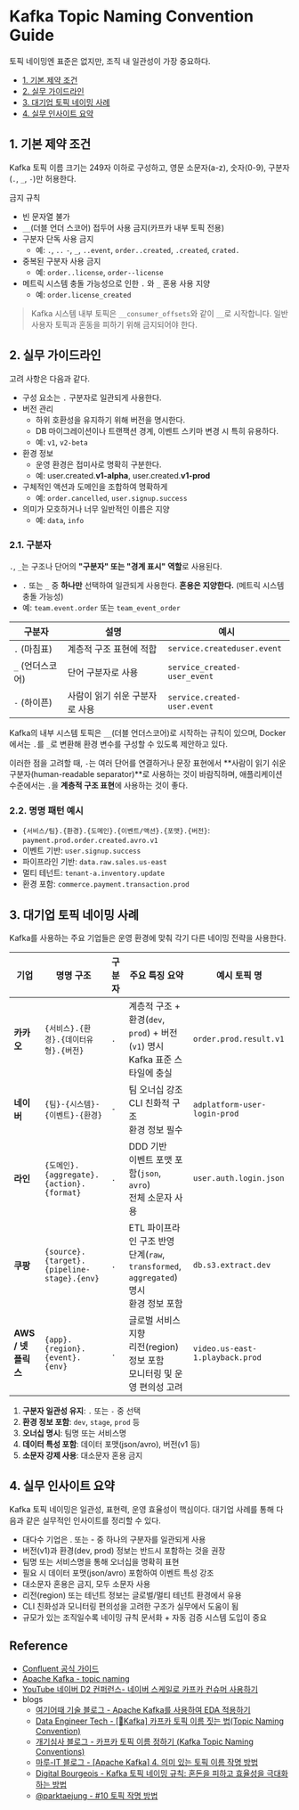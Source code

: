 # Kafka Topic Naming Convention Guide

토픽 네이밍엔 표준은 없지만, 조직 내 일관성이 가장 중요하다.

- [1. 기본 제약 조건](#1-기본-제약-조건)
- [2. 실무 가이드라인](#2-실무-가이드라인)
- [3. 대기업 토픽 네이밍 사례](#3-대기업-토픽-네이밍-사례)
- [4. 실무 인사이트 요약](#4-실무-인사이트-요약)

## 1. 기본 제약 조건

Kafka 토픽 이름 크기는 249자 이하로 구성하고, 영문 소문자(a-z), 숫자(0-9), 구분자(`.`, `_`, `-`)만 허용한다.

금지 규칙

- 빈 문자열 불가
- `__`(더블 언더 스코어) 접두어 사용 금지(카프카 내부 토픽 전용)
- 구분자 단독 사용 금지
    - 예: `.`, `..` `-`, `_`, `..event`, `order..created`, `.created`, `crated.`
- 중복된 구분자 사용 금지
    - 예: `order..license`, `order--license`
- 메트릭 시스템 충돌 가능성으로 인한 `.` 와 `_` 혼용 사용 지양
    - 예: `order.license_created`

> Kafka 시스템 내부 토픽은 `__consumer_offsets`와 같이 `__`로 시작합니다. 일반 사용자 토픽과 혼동을 피하기 위해 금지되어야 한다.

## 2. 실무 가이드라인

고려 사항은 다음과 같다.

- 구성 요소는 `.`  구분자로 일관되게 사용한다.
- 버전 관리
    - 하위 호환성을 유지하기 위해 버전을 명시한다.
    - DB 마이그레이션이나 트랜잭션 경계, 이벤트 스키마 변경 시 특히 유용하다.
    - 예: `v1`, `v2-beta`
- 환경 정보
    - 운영 환경은 접미사로 명확히 구분한다.
    - 예: user.created.**v1-alpha**, user.created.**v1-prod**
- 구체적인 액션과 도메인을 조합하여 명확하게
    - 예: `order.cancelled`, `user.signup.success`
- 의미가 모호하거나 너무 일반적인 이름은 지양
    - 예: `data`, `info`

### 2.1. 구분자

`.`, `_`는 구조나 단어의 **"구분자" 또는 "경계 표시" 역할**로 사용된다.

- `.` 또는 `_` 중 **하나만** 선택하여 일관되게 사용한다. **혼용은 지양한다.** (메트릭 시스템 충돌 가능성)
- 예: `team.event.order` 또는 `team_event_order`

| 구분자         | 설명                | 예시                           |
|-------------|-------------------|------------------------------|
| `.` (마침표)   | 계층적 구조 표현에 적합     | `service.createduser.event`  |
| `_` (언더스코어) | 단어 구분자로 사용        | `service_created-user_event` |
| `-` (하이픈)   | 사람이 읽기 쉬운 구분자로 사용 | `service.created-user.event` |

Kafka의 내부 시스템 토픽은 `__`(더블 언더스코어)로 시작하는 규칙이 있으며, Docker에서는 `.`를 `_`로 변환해 환경 변수를 구성할 수 있도록 제안하고 있다.

이러한 점을 고려할 때, `-`는 여러 단어를 연결하거나 문장 표현에서 **사람이 읽기 쉬운 구분자(human-readable separator)**로 사용하는 것이 바람직하며, 애플리케이션 수준에서는 `.`을 **계층적 구조 표현**에 사용하는 것이 좋다.

### 2.2. 명명 패턴 예시

- `{서비스/팀}.{환경}.{도메인}.{이벤트/액션}.{포맷}.{버전}`: `payment.prod.order.created.avro.v1`
- 이벤트 기반: `user.signup.success`
- 파이프라인 기반: `data.raw.sales.us-east`
- 멀티 테넌트: `tenant-a.inventory.update`
- 환경 포함: `commerce.payment.transaction.prod`

## 3. 대기업 토픽 네이밍 사례

Kafka를 사용하는 주요 기업들은 운영 환경에 맞춰 각기 다른 네이밍 전략을 사용한다.

| 기업             | 명명 구조                                      | 구분자 | 주요 특징 요약                                                                   | 예시 토픽 명                         |
|----------------|--------------------------------------------|-----|----------------------------------------------------------------------------|---------------------------------|
| **카카오**        | `{서비스}.{환경}.{데이터유형}.{버전}`                  | `.` | 계층적 구조 + 환경(`dev`, `prod`) + 버전(`v1`) 명시<br/>Kafka 표준 스타일에 충실              | `order.prod.result.v1`          |
| **네이버**        | `{팀}-{시스템}-{이벤트}-{환경}`                     | `-` | 팀 오너십 강조<br/>CLI 친화적 구조<br/>환경 정보 필수                                       | `adplatform-user-login-prod`    |
| **라인**         | `{도메인}.{aggregate}.{action}.{format}`      | `.` | DDD 기반<br/>이벤트 포맷 포함(`json`, `avro`)<br/>전체 소문자 사용                         | `user.auth.login.json`          |
| **쿠팡**         | `{source}.{target}.{pipeline-stage}.{env}` | `.` | ETL 파이프라인 구조 반영<br/>단계(`raw`, `transformed`, `aggregated`) 명시<br/>환경 정보 포함 | `db.s3.extract.dev`             |
| **AWS / 넷플릭스** | `{app}.{region}.{event}.{env}`             | `.` | 글로벌 서비스 지향<br/>리전(region) 정보 포함<br/>모니터링 및 운영 편의성 고려                       | `video.us-east-1.playback.prod` |

1. **구분자 일관성 유지**: `.` 또는 `-` 중 선택
2. **환경 정보 포함**: `dev`, `stage`, `prod` 등
3. **오너십 명시**: 팀명 또는 서비스명
4. **데이터 특성 포함**: 데이터 포맷(json/avro), 버전(v1 등)
5. **소문자 강제 사용**: 대소문자 혼용 금지

## 4. 실무 인사이트 요약

Kafka 토픽 네이밍은 일관성, 표현력, 운영 효율성이 핵심이다.
대기업 사례를 통해 다음과 같은 실무적인 인사이트를 정리할 수 있다.

- 대다수 기업은 . 또는 - 중 하나의 구분자를 일관되게 사용
- 버전(v1)과 환경(dev, prod) 정보는 반드시 포함하는 것을 권장
- 팀명 또는 서비스명을 통해 오너십을 명확히 표현
- 필요 시 데이터 포맷(json/avro) 포함하여 이벤트 특성 강조
- 대소문자 혼용은 금지, 모두 소문자 사용
- 리전(region) 또는 테넌트 정보는 글로벌/멀티 테넌트 환경에서 유용
- CLI 친화성과 모니터링 편의성을 고려한 구조가 실무에서 도움이 됨
- 규모가 있는 조직일수록 네이밍 규칙 문서화 + 자동 검증 시스템 도입이 중요

## Reference

- [Confluent 공식 가이드](https://www.confluent.io/learn/kafka-topic-naming-convention/)
- [Apache Kafka - topic naming](https://kafka.apache.org/documentation/#multitenancy-topic-naming)
- [YouTube 네이버 D2 컨퍼런스- 네이버 스케일로 카프카 컨슈머 사용하기](https://www.youtube.com/watch?v=OxMdru93E6k)
- blogs
    - [여기어때 기술 블로그 - Apache Kafka를 사용하여 EDA 적용하기](https://techblog.gccompany.co.kr/apache-kafka%EB%A5%BC-%EC%82%AC%EC%9A%A9%ED%95%98%EC%97%AC-eda-%EC%A0%81%EC%9A%A9%ED%95%98%EA%B8%B0-bf263c79efd0)
    - [Data Engineer Tech - [🧙Kafka] 카프카 토픽 이름 짓는 법(Topic Naming Convention)](https://data-engineer-tech.tistory.com/36)
    - [개기심사 블로그 - 카프카 토픽 이름 정하기 (Kafka Topic Naming Conventions)](https://devfoxstar.github.io/middleware/kafka-topic-naming/)
    - [마루-IT 블로그 - [Apache Kafka] 4. 의미 있는 토픽 이름 작명 방법](https://maru-itdeveloper.tistory.com/36)
    - [Digital Bourgeois - Kafka 토픽 네이밍 규칙: 혼돈을 피하고 효율성을 극대화하는 방법](https://digitalbourgeois.tistory.com/269)
    - [@parktaejung - #10 토픽 작명 방법](https://velog.io/@parktaejung/10-%ED%86%A0%ED%94%BD-%EC%9E%91%EB%AA%85-%EB%B0%A9%EB%B2%95)
